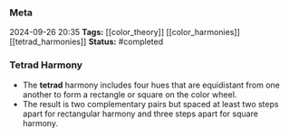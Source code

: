 ### Meta
2024-09-26 20:35
**Tags:** [[color_theory]] [[color_harmonies]] [[tetrad_harmonies]]
**Status:** #completed 

### Tetrad Harmony
- The **tetrad** harmony includes four hues that are equidistant from one another to form a rectangle or square on the color wheel.
- The result is two complementary pairs but spaced at least two steps apart for rectangular harmony and three steps apart for square harmony.
